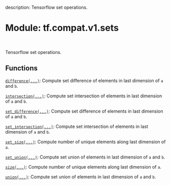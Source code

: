 description: Tensorflow set operations.

<div itemscope itemtype="http://developers.google.com/ReferenceObject">
<meta itemprop="name" content="tf.compat.v1.sets" />
<meta itemprop="path" content="Stable" />
</div>

# Module: tf.compat.v1.sets

<!-- Insert buttons and diff -->

<table class="tfo-notebook-buttons tfo-api nocontent" align="left">

</table>



Tensorflow set operations.



## Functions

[`difference(...)`](../../../tf/sets/difference.md): Compute set difference of elements in last dimension of `a` and `b`.

[`intersection(...)`](../../../tf/sets/intersection.md): Compute set intersection of elements in last dimension of `a` and `b`.

[`set_difference(...)`](../../../tf/sets/difference.md): Compute set difference of elements in last dimension of `a` and `b`.

[`set_intersection(...)`](../../../tf/sets/intersection.md): Compute set intersection of elements in last dimension of `a` and `b`.

[`set_size(...)`](../../../tf/sets/size.md): Compute number of unique elements along last dimension of `a`.

[`set_union(...)`](../../../tf/sets/union.md): Compute set union of elements in last dimension of `a` and `b`.

[`size(...)`](../../../tf/sets/size.md): Compute number of unique elements along last dimension of `a`.

[`union(...)`](../../../tf/sets/union.md): Compute set union of elements in last dimension of `a` and `b`.

